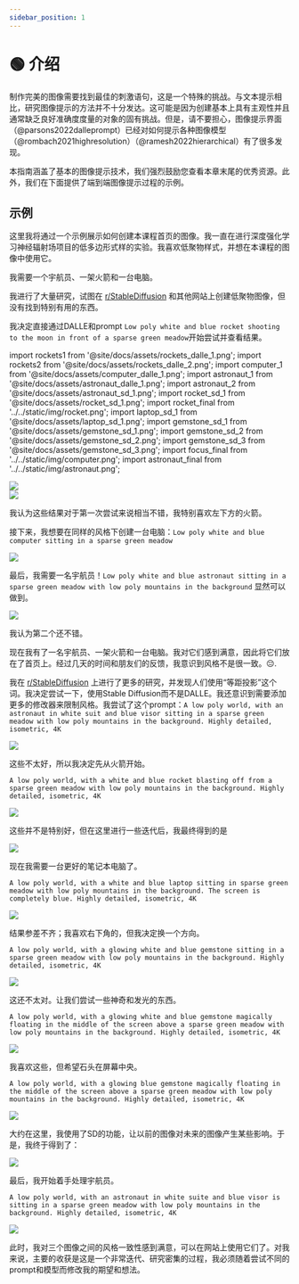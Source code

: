 ```yaml
---
sidebar_position: 1
---
```


# 🟢 介绍

制作完美的图像需要找到最佳的刺激语句，这是一个特殊的挑战。与文本提示相比，研究图像提示的方法并不十分发达。这可能是因为创建基本上具有主观性并且通常缺乏良好准确度度量的对象的固有挑战。但是，请不要担心，图像提示界面（@parsons2022dalleprompt）已经对如何提示各种图像模型（@rombach2021highresolution）（@ramesh2022hierarchical）有了很多发现。

本指南涵盖了基本的图像提示技术，我们强烈鼓励您查看本章末尾的优秀资源。此外，我们在下面提供了端到端图像提示过程的示例。


## 示例

这里我将通过一个示例展示如何创建本课程首页的图像。我一直在进行深度强化学习神经辐射场项目的低多边形式样的实验。我喜欢低聚物样式，并想在本课程的图像中使用它。

我需要一个宇航员、一架火箭和一台电脑。

我进行了大量研究，试图在 [r/StableDiffusion](https://www.reddit.com/r/StableDiffusion/) 和其他网站上创建低聚物图像，但没有找到特别有用的东西。

我决定直接通过DALLE和prompt `Low poly white and blue rocket shooting to the moon in front of a sparse green meadow`开始尝试并查看结果。

import rockets1 from '@site/docs/assets/rockets_dalle_1.png';
import rockets2 from '@site/docs/assets/rockets_dalle_2.png';
import computer_1 from '@site/docs/assets/computer_dalle_1.png';
import astronaut_1 from '@site/docs/assets/astronaut_dalle_1.png';
import astronaut_2 from '@site/docs/assets/astronaut_sd_1.png';
import rocket_sd_1 from '@site/docs/assets/rocket_sd_1.png';
import rocket_final from '../../static/img/rocket.png';
import laptop_sd_1 from '@site/docs/assets/laptop_sd_1.png';
import gemstone_sd_1 from '@site/docs/assets/gemstone_sd_1.png';
import gemstone_sd_2 from '@site/docs/assets/gemstone_sd_2.png';
import gemstone_sd_3 from '@site/docs/assets/gemstone_sd_3.png';
import focus_final from '../../static/img/computer.png';
import astronaut_final from '../../static/img/astronaut.png';

<div style={{textAlign: 'center'}}>
  <img src={rockets1} style={{width: "750px"}} />
</div>


<div style={{textAlign: 'center'}}>
  <img src={rockets2} style={{width: "750px"}} />
</div>

我认为这些结果对于第一次尝试来说相当不错，我特别喜欢左下方的火箭。

接下来，我想要在同样的风格下创建一台电脑：`Low poly white and blue computer sitting in a sparse green meadow`

<div style={{textAlign: 'center'}}>
  <img src={computer_1} style={{width: "750px"}} />
</div>

最后，我需要一名宇航员！`Low poly white and blue astronaut sitting in a sparse green meadow with low poly mountains in the background` 显然可以做到。

<div style={{textAlign: 'center'}}>
  <img src={astronaut_1} style={{width: "750px"}} />
</div>

我认为第二个还不错。

现在我有了一名宇航员、一架火箭和一台电脑。我对它们感到满意，因此将它们放在了首页上。经过几天的时间和朋友们的反馈，我意识到风格不是很一致。😔.


我在 [r/StableDiffusion](https://www.reddit.com/r/StableDiffusion/) 上进行了更多的研究，并发现人们使用“等距投影”这个词。我决定尝试一下，使用Stable Diffusion而不是DALLE。我还意识到需要添加更多的修改器来限制风格。我尝试了这个prompt：`A low poly world, with an astronaut in white suit and blue visor sitting in a sparse green meadow with low poly mountains in the background. Highly detailed, isometric, 4K`

<div style={{textAlign: 'center'}}>
  <img src={astronaut_2} style={{width: "250px"}} />
</div>

这些不太好，所以我决定先从火箭开始。

`A low poly world, with a white and blue rocket blasting off from a sparse green meadow with low poly mountains in the background. Highly detailed, isometric, 4K`

<div style={{textAlign: 'center'}}>
  <img src={rocket_sd_1} style={{width: "250px"}} />
</div>

这些并不是特别好，但在这里进行一些迭代后，我最终得到的是

<div style={{textAlign: 'center'}}>
  <img src={rocket_final} style={{width: "250px"}} />
</div>

现在我需要一台更好的笔记本电脑了。

`A low poly world, with a white and blue laptop sitting in sparse green meadow with low poly mountains in the background. The screen is completely blue. Highly detailed, isometric, 4K`

<div style={{textAlign: 'center'}}>
  <img src={laptop_sd_1} style={{width: "250px"}} />
</div>

结果参差不齐；我喜欢右下角的，但我决定换一个方向。

`A low poly world, with a glowing white and blue gemstone sitting in a sparse green meadow with low poly mountains in the background. Highly detailed, isometric, 4K`

<div style={{textAlign: 'center'}}>
  <img src={gemstone_sd_1} style={{width: "250px"}} />
</div>

这还不太对。让我们尝试一些神奇和发光的东西。

`A low poly world, with a glowing white and blue gemstone magically floating in the middle of the screen above a sparse green meadow with low poly mountains in the background. Highly detailed, isometric, 4K`

<div style={{textAlign: 'center'}}>
  <img src={gemstone_sd_2} style={{width: "250px"}} />
</div>

我喜欢这些，但希望石头在屏幕中央。

`A low poly world, with a glowing blue gemstone magically floating in the middle of the screen above a sparse green meadow with low poly mountains in the background. Highly detailed, isometric, 4K`

<div style={{textAlign: 'center'}}>
  <img src={gemstone_sd_3} style={{width: "250px"}} />
</div>

大约在这里，我使用了SD的功能，让以前的图像对未来的图像产生某些影响。于是，我终于得到了：

<div style={{textAlign: 'center'}}>
  <img src={focus_final} style={{width: "250px"}} />
</div>

最后，我开始着手处理宇航员。

`A low poly world, with an astronaut in white suite and blue visor is sitting in a sparse green meadow with low poly mountains in the background. Highly detailed, isometric, 4K`

<div style={{textAlign: 'center'}}>
  <img src={astronaut_final} style={{width: "250px"}} />
</div>

此时，我对三个图像之间的风格一致性感到满意，可以在网站上使用它们了。对我来说，主要的收获是这是一个非常迭代、研究密集的过程，我必须随着尝试不同的prompt和模型而修改我的期望和想法。